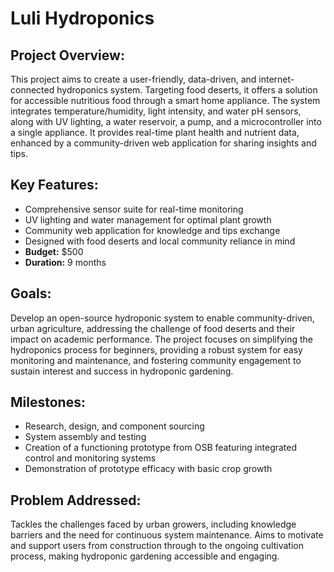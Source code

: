 # Luli Hydroponics

## Project Overview:
This project aims to create a user-friendly, data-driven, and internet-connected hydroponics system. Targeting food deserts, it offers a solution for accessible nutritious food through a smart home appliance. The system integrates temperature/humidity, light intensity, and water pH sensors, along with UV lighting, a water reservoir, a pump, and a microcontroller into a single appliance. It provides real-time plant health and nutrient data, enhanced by a community-driven web application for sharing insights and tips.

## Key Features:

- Comprehensive sensor suite for real-time monitoring
- UV lighting and water management for optimal plant growth
- Community web application for knowledge and tips exchange
- Designed with food deserts and local community reliance in mind
- **Budget:** $500
- **Duration:** 9 months

## Goals:
Develop an open-source hydroponic system to enable community-driven, urban agriculture, addressing the challenge of food deserts and their impact on academic performance. The project focuses on simplifying the hydroponics process for beginners, providing a robust system for easy monitoring and maintenance, and fostering community engagement to sustain interest and success in hydroponic gardening.

## Milestones:
- Research, design, and component sourcing
- System assembly and testing
- Creation of a functioning prototype from OSB featuring integrated control and monitoring systems
- Demonstration of prototype efficacy with basic crop growth

## Problem Addressed:
Tackles the challenges faced by urban growers, including knowledge barriers and the need for continuous system maintenance. Aims to motivate and support users from construction through to the ongoing cultivation process, making hydroponic gardening accessible and engaging.

